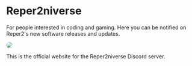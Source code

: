 # Reper2niverse
For people interested in coding and gaming. Here you can be notified on Reper2's new software releases and updates.

<img src="assets/icon.gif" style="border-radius: 50%">

This is the official website for the Reper2niverse Discord server.
